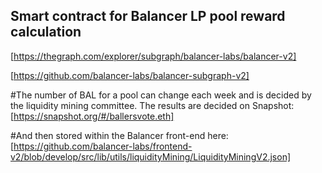 ## Smart contract for Balancer LP pool reward calculation

[https://thegraph.com/explorer/subgraph/balancer-labs/balancer-v2]

[https://github.com/balancer-labs/balancer-subgraph-v2]

#The number of BAL for a pool can change each week and is decided by the liquidity mining committee. The results are decided on Snapshot: 
[https://snapshot.org/#/ballersvote.eth]

#And then stored within the Balancer front-end here: 
[https://github.com/balancer-labs/frontend-v2/blob/develop/src/lib/utils/liquidityMining/LiquidityMiningV2.json]